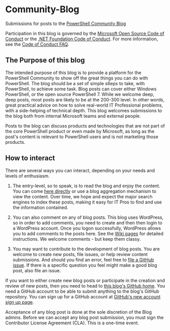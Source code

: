 # Community-Blog
Submissions for posts to the [PowerShell Community Blog](https://devblogs.microsoft.com/powershell-community)

Participation in this blog is governed by the
[Microsoft Open Source Code of Conduct](https://opensource.microsoft.com/codeofconduct/) or the
[.NET Foundation Code of Conduct](https://dotnetfoundation.org/code-of-conduct). For more
information, see the [Code of Conduct FAQ](https://opensource.microsoft.com/codeofconduct/faq/).

## The Purpose of this blog

The intended purpose of this blog is to provide a platform for the PowerShell Community to show off the great things you can do with PowerShell.
The blog should be a set of simple s6eps to take, with PowerShell, to achieve some task. 
Blog posts can cover either Windows PowerShell, or the open source PowerShell 7.
While we welcome deep, deep posts, most posts are likely to be at the 200-300 level.
In other words, great practical advice on how to solve real-world IT Professional problems, with a side-helping of technical depth. 
This blog welcomes submissions to the blog both from internal Microsoft teams and external people.    

Posts to the blog can discuss products and technologies that are not part of the core PowerShell product or even made by Microsoft, as long
as the post's content is relevant to PowerShell users and is not marketing those products.

## How to interact

There are several ways you can interact, depending on your needs and levels of enthusiasm.

1. The entry-level, so to speak, is to read the blog and enjoy the content.
You can come [here directly](https://devblogs.microsoft.com/powershell-community) or use a blog aggregation  mechanism to view the content.
Over time, we hope and expect the major search engines to index these posts, making it easy for IT Pros to find and use the information contained. 

2. You can also comment on any of blog posts. 
This blog uses WordPress, so in order to add comments, you need to create and then then login to a WordPress account. 
Once you logon successfully, WordPress allows you to add comments to the posts here. 
See the [Wiki pages](https://github.com/PowerShell/Community-Blog/wiki) for detailed instructions.
We welcome comments  - but keep them classy.

3. You may want to contribute to the development of blog posts.
You are welcome to create new posts, file issues, or help review content submissions.
And should you find an error, feel free to [file a GitHub issue](https://github.com/PowerShell/Community-Blog/issues).
If there is a specific question you feel might make a good blog post, also file an issue.

If you want to either create new blog posts or participate in the creation and review of new posts, then you need to head to [this blog's GitHub home](https://github.com/PowerShell/Community-Blog).
You need a GitHub account to be able to submit anything to the blog's GitHub repository.
You can sign up for a GitHub account at [GitHub's new account sign up page](https://github.com/join?source=login).

Acceptance of any blog post is done at the sole discretion of the Blog admins. 
Before we can accept any blog post submission, you must sign the Contributor License Agreement (CLA).
This is a one-time event. 
